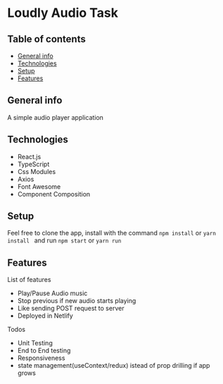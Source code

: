 # Loudly Audio Task

## Table of contents

- [General info](#general-info)
- [Technologies](#technologies)
- [Setup](#setup)
- [Features](#features)

## General info

A simple audio player application

## Technologies

- React.js
- TypeScript
- Css Modules
- Axios
- Font Awesome
- Component Composition

## Setup

Feel free to clone the app, install with the command `npm install` or `yarn install ` and run `npm start` or `yarn run`

## Features

List of features

- Play/Pause Audio music
- Stop previous if new audio starts playing
- Like sending POST request to server
- Deployed in Netlify

 Todos

 - Unit Testing
 - End to End testing
 - Responsiveness
 - state management(useContext/redux) istead of prop drilling if app grows
